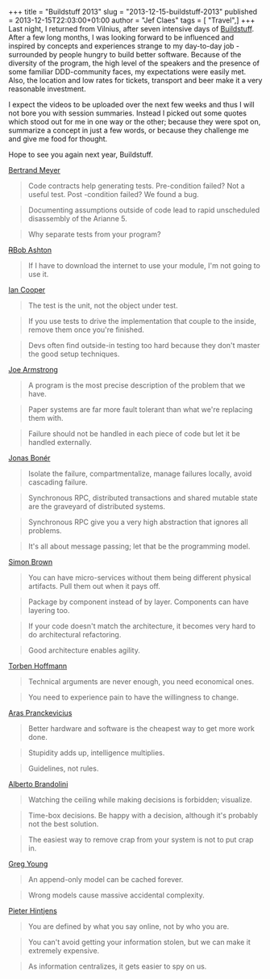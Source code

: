 +++
title = "Buildstuff 2013"
slug = "2013-12-15-buildstuff-2013"
published = 2013-12-15T22:03:00+01:00
author = "Jef Claes"
tags = [ "Travel",]
+++
Last night, I returned from Vilnius, after seven intensive days of
[Buildstuff](http://buildstuff.lt/). After a few long months, I was
looking forward to be influenced and inspired by concepts and
experiences strange to my day-to-day job - surrounded by people hungry
to build better software. Because of the diversity of the program, the
high level of the speakers and the presence of some familiar
DDD-community faces, my expectations were easily met. Also, the location
and low rates for tickets, transport and beer make it a very reasonable
investment.  
  
I expect the videos to be uploaded over the next few weeks and thus I
will not bore you with session summaries. Instead I picked out some
quotes which stood out for me in one way or the other; because they were
spot on, summarize a concept in just a few words, or because they
challenge me and give me food for thought.  
  
Hope to see you again next year, Buildstuff.  
  
[Bertrand Meyer](http://en.wikipedia.org/wiki/Bertrand_Meyer)  

> Code contracts help generating tests. Pre-condition failed? Not a
> useful test. Post -condition failed? We found a bug.

> Documenting assumptions outside of code lead to rapid unscheduled
> disassembly of the Arianne 5.

> Why separate tests from your program? 

[<s>R</s>Bob Ashton](http://codeofrob.com/)  

> If I have to download the internet to use your module, I'm not going
> to use it.

[Ian Cooper](http://codebetter.com/iancooper/)  

> The test is the unit, not the object under test. 

> If you use tests to drive the implementation that couple to the
> inside, remove them once you're finished.

> Devs often find outside-in testing too hard because they don't master
> the good setup techniques.

[Joe Armstrong](http://joearms.github.io/)  

> A program is the most precise description of the problem that we have.

> Paper systems are far more fault tolerant than what we're replacing
> them with.

> Failure should not be handled in each piece of code but let it be
> handled externally.

[Jonas Bonér](https://twitter.com/jboner)  

> Isolate the failure, compartmentalize, manage failures locally, avoid
> cascading failure.

> Synchronous RPC, distributed transactions and shared mutable state are
> the graveyard of distributed systems. 

> Synchronous RPC give you a very high abstraction that ignores all
> problems. 

> It's all about message passing; let that be the programming model.

[Simon Brown](https://twitter.com/simonbrown)  

> You can have micro-services without them being different physical
> artifacts. Pull them out when it pays off.

> Package by component instead of by layer. Components can have layering
> too.

> If your code doesn't match the architecture, it becomes very hard to
> do architectural refactoring.

> Good architecture enables agility.

[Torben Hoffmann](https://twitter.com/LeHoff)  

> Technical arguments are never enough, you need economical ones.

> You need to experience pain to have the willingness to change.

[Aras Pranckevicius](https://twitter.com/aras_p)  

> Better hardware and software is the cheapest way to get more work
> done.

> Stupidity adds up, intelligence multiplies.

> Guidelines, not rules.

[Alberto Brandolini](https://twitter.com/ziobrando)  

> Watching the ceiling while making decisions is forbidden; visualize.

> Time-box decisions. Be happy with a decision, although it's probably
> not the best solution.

> The easiest way to remove crap from your system is not to put crap in.

[Greg Young](http://goodenoughsoftware.net/)  

> An append-only model can be cached forever.

> Wrong models cause massive accidental complexity. 

[Pieter Hintjens](http://en.wikipedia.org/wiki/Pieter_Hintjens)  

> You are defined by what you say online, not by who you are.

> You can't avoid getting your information stolen, but we can make it
> extremely expensive.

> As information centralizes, it gets easier to spy on us.

